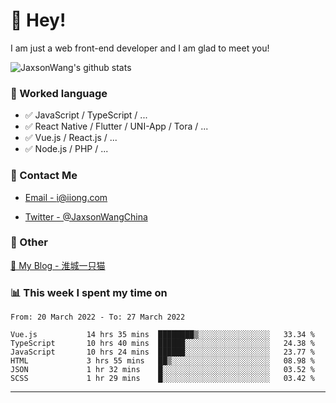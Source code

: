 # 👋 Hey!

I am just a web front-end developer and I am glad to meet you!

![JaxsonWang's github stats](https://github-readme-stats.vercel.app/api?username=JaxsonWang&&show_icons=true&&title_color=1abc9c&&icon_color=1abc9c)


### 📝 Worked language

- ✅ JavaScript / TypeScript / ...
- ✅ React Native / Flutter / UNI-App / Tora / ...
- ✅ Vue.js / React.js / ...
- ✅ Node.js / PHP / ...

### 📮 Contact Me

- [Email - i@iiong.com](mailto:i@iiong.com)

- [Twitter - @JaxsonWangChina](https://twitter.com/JaxsonWangChina)

### 🤪 Other

[📌 My Blog - 淮城一只猫](https://iiong.com)

### 📊 This week I spent my time on

<!--START_SECTION:waka-->

```text
From: 20 March 2022 - To: 27 March 2022

Vue.js           14 hrs 35 mins  ████████▒░░░░░░░░░░░░░░░░   33.34 %
TypeScript       10 hrs 40 mins  ██████░░░░░░░░░░░░░░░░░░░   24.38 %
JavaScript       10 hrs 24 mins  ██████░░░░░░░░░░░░░░░░░░░   23.77 %
HTML             3 hrs 55 mins   ██▒░░░░░░░░░░░░░░░░░░░░░░   08.98 %
JSON             1 hr 32 mins    █░░░░░░░░░░░░░░░░░░░░░░░░   03.52 %
SCSS             1 hr 29 mins    █░░░░░░░░░░░░░░░░░░░░░░░░   03.42 %
```

<!--END_SECTION:waka-->

---
